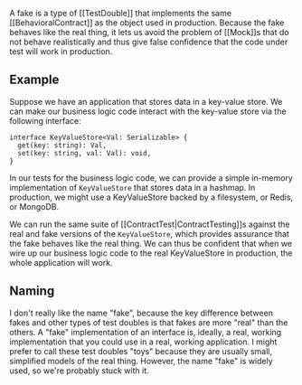A fake is a type of [[TestDouble]] that implements the same [[BehavioralContract]] as the object used in production. Because the fake behaves like the real thing, it lets us avoid the problem of [[Mock]]s that do not behave realistically and thus give false confidence that the code under test will work in production.

## Example

Suppose we have an application that stores data in a key-value store. We can make our business logic code interact with the key-value store via the following interface:

```
interface KeyValueStore<Val: Serializable> {
  get(key: string): Val,
  set(key: string, val: Val): void,
}
```

In our tests for the business logic code, we can provide a simple in-memory implementation of `KeyValueStore` that stores data in a hashmap. In production, we might use a KeyValueStore backed by a filesystem, or Redis, or MongoDB.

We can run the same suite of [[ContractTest|ContractTesting]]s against the real and fake versions of the `KeyValueStore`, which provides assurance that the fake behaves like the real thing. We can thus be confident that when we wire up our business logic code to the real KeyValueStore in production, the whole application will work.

## Naming

I don't really like the name "fake", because the key difference between fakes and other types of test doubles is that fakes are more "real" than the others. A "fake" implementation of an interface is, ideally, a real, working implementation that you could use in a real, working application. I might prefer to call these test doubles "toys" because they are usually small, simplified models of the real thing. However, the name "fake" is widely used, so we're probably stuck with it.